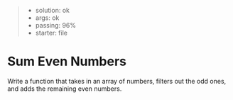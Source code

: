 <!-- BEGIN REPORT -->
> - solution: ok 
> - args: ok 
> - passing: 96% 
> - starter: file 
<!-- END REPORT -->

# Sum Even Numbers

Write a function that takes in an array of numbers, filters out the odd ones, and adds the remaining even numbers.

